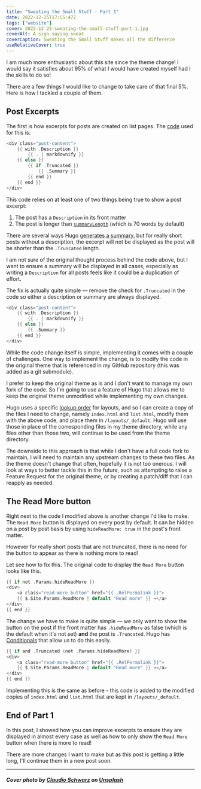 ```yaml
---
title: "Sweating the Small Stuff - Part 1"
date: 2022-12-25T17:55:47Z
tags: ["website"]
cover: 2022-12-25-sweating-the-small-stuff-part-1.jpg
coverAlt: A sign saying sweat
coverCaption: Sweating the Small Stuff makes all the difference
useRelativeCover: true
---
```


I am much more enthusiastic about this site since the theme change! I would say it satisfies about 95% of what I would have created myself had I the skills to do so!

There are a few things I would like to change to take care of that final 5%. Here is how I tackled a couple of them.<!--more-->

## Post Excerpts

The first is how excerpts for posts are created on list pages. The [code](https://github.com/panr/hugo-theme-hello-friend/blob/95a746521aa4b445dd0a6dfd9750e8e04fbeff6a/layouts/_default/list.html#L41-L56) used for this is:

```go
<div class="post-content">
    {{ with .Description }}
        {{ . | markdownify }}
    {{ else }}
        {{ if .Truncated }}
            {{ .Summary }}
        {{ end }}
    {{ end }}
</div>
```

This code relies on at least one of two things being true to show a post excerpt:

1. The post has a `Description` in its front matter
2. The post is longer than [`summaryLength`](https://gohugo.io/getting-started/configuration/#summarylength) (which is 70 words by default)

There are several ways Hugo [generates a summary](https://gohugo.io/content-management/summaries/), but for really short posts without a description, the excerpt will not be displayed as the post will be shorter than the `.Truncated` length.

I am not sure of the original thought process behind the code above, but I want to ensure a summary will be displayed in all cases, especially as writing a `Description` for all posts feels like it could be a duplication of effort.

The fix is actually quite simple — remove the check for `.Truncated` in the code so either a description or summary are always displayed.

```go
<div class="post-content">
    {{ with .Description }}
        {{ . | markdownify }}
    {{ else }}
        {{ .Summary }}
    {{ end }}
</div>
```

While the code change itself is simple, implementing it comes with a couple of challenges. One way to implement the change, is to modify the code in the original theme that is referenced in my GitHub repository (this was added as a git submodule).

I prefer to keep the original theme as is and I don't want to manage my own fork of the code. So I'm going to use a feature of Hugo that allows me to keep the original theme unmodified while implementing my own changes.

Hugo uses a specific [lookup order](https://gohugo.io/templates/lookup-order/#hugo-layouts-lookup-rules-with-theme) for layouts, and so I can create a copy of the files I need to change, namely `index.html` and `list.html`, modify them with the above code, and place them in `/layouts/_default`. Hugo will use those in place of the corresponding files in my theme directory, while any files other than those two, will continue to be used from the theme directory.

The downside to this approach is that while I don't have a full code fork to maintain, I will need to maintain any upstream changes to these two files. As the theme doesn't change that often, hopefully it is not too onerous. I will look at ways to better tackle this in the future, such as attempting to raise a Feature Request for the original theme, or by creating a patch/diff that I can reapply as needed.

## The Read More button

Right next to the code I modified above is another change I'd like to make. The `Read More` button is displayed on every post by default. It can be hidden on a post by post basis by using `hideReadMore: true` in the post's front matter.

However for really short posts that are not truncated, there is no need for the button to appear as there is nothing more to read!

Let see how to fix this. The original code to display the `Read More` button looks like this.

```go
{{ if not .Params.hideReadMore }}
<div>
    <a class="read-more button" href="{{ .RelPermalink }}">
    {{ $.Site.Params.ReadMore | default "Read more" }} →</a>
</div>
{{ end }}
```

The change we have to make is quite simple — we only want to show the button on the post if the front matter has `.hideReadMore` as false (which is the default when it's not set) **and** the post is `.Truncated`. Hugo has [Conditionals](https://gohugo.io/templates/introduction/#conditionals) that allow us to do this easily.

```go
{{ if and .Truncated (not .Params.hideReadMore) }}
<div>
    <a class="read-more button" href="{{ .RelPermalink }}">
    {{ $.Site.Params.ReadMore | default "Read more" }} →</a>
</div>
{{ end }}
```

Implementing this is the same as before - this code is added to the modified copies of `index.html` and `list.html` that are kept in `/layouts/_default`.

## End of Part 1

In this post, I showed how you can improve excerpts to ensure they are displayed in almost every case as well as how to only show the `Read More` button when there is more to read!

There are more changes I want to make but as this post is getting a little long, I'll continue them in a new post soon.

---

##### Cover photo by [Claudio Schwarz](https://unsplash.com/@purzlbaum) on [Unsplash](https://unsplash.com/photos/wdXv6IVXIy8)

